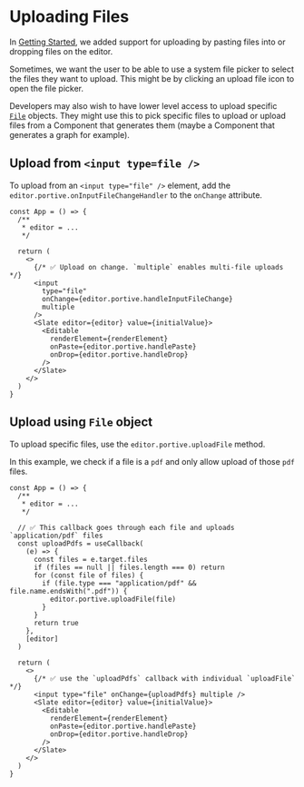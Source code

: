 # Uploading Files

In [Getting Started](./01-getting-started.md), we added support for uploading by pasting files into or dropping files on the editor.

Sometimes, we want the user to be able to use a system file picker to select the files they want to upload. This might be by clicking an upload file icon to open the file picker.

Developers may also wish to have lower level access to upload specific [`File`](https://developer.mozilla.org/en-US/docs/Web/API/File) objects. They might use this to pick specific files to upload or upload files from a Component that generates them (maybe a Component that generates a graph for example).

## Upload from `<input type=file />`

To upload from an `<input type="file" />` element, add the `editor.portive.onInputFileChangeHandler` to the `onChange` attribute.

```tsx
const App = () => {
  /**
   * editor = ...
   */

  return (
    <>
      {/* ✅ Upload on change. `multiple` enables multi-file uploads */}
      <input
        type="file"
        onChange={editor.portive.handleInputFileChange}
        multiple
      />
      <Slate editor={editor} value={initialValue}>
        <Editable
          renderElement={renderElement}
          onPaste={editor.portive.handlePaste}
          onDrop={editor.portive.handleDrop}
        />
      </Slate>
    </>
  )
}
```

## Upload using `File` object

To upload specific files, use the `editor.portive.uploadFile` method.

In this example, we check if a file is a `pdf` and only allow upload of those `pdf` files.

```tsx
const App = () => {
  /**
   * editor = ...
   */

  // ✅ This callback goes through each file and uploads `application/pdf` files
  const uploadPdfs = useCallback(
    (e) => {
      const files = e.target.files
      if (files == null || files.length === 0) return
      for (const file of files) {
        if (file.type === "application/pdf" && file.name.endsWith(".pdf")) {
          editor.portive.uploadFile(file)
        }
      }
      return true
    },
    [editor]
  )

  return (
    <>
      {/* ✅ use the `uploadPdfs` callback with individual `uploadFile` */}
      <input type="file" onChange={uploadPdfs} multiple />
      <Slate editor={editor} value={initialValue}>
        <Editable
          renderElement={renderElement}
          onPaste={editor.portive.handlePaste}
          onDrop={editor.portive.handleDrop}
        />
      </Slate>
    </>
  )
}
```
